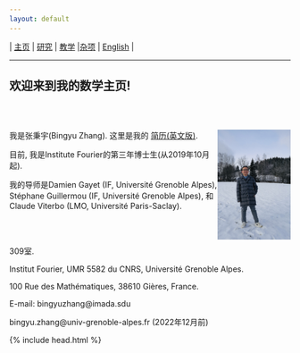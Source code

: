 ```yaml
---
layout: default
---
```



| [主页](index-ch.md)  | [研究](research-ch.md)    | [教学](teaching-ch.md)     |[杂项](miscellaneous-ch.md)    | [English](index.md) |

* * *
## 欢迎来到我的数学主页!

<br /><br />


<div style="width:100%;">
            <img src="me.jpeg" align="right"  width="26%" height="26%"/>
            <p>我是张秉宇(Bingyu Zhang). 这里是我的 <a href="Files/CV.pdf">简历(英文版)</a>.</p>
            <p>目前, 我是Institute Fourier的第三年博士生(从2019年10月起).</p>
            <p>我的导师是Damien Gayet (IF, Université Grenoble Alpes), Stéphane Guillermou (IF, Université Grenoble Alpes), 和Claude Viterbo (LMO, Université Paris-Saclay).</p>
            <br /><br />
            <p>309室.</p>
            <p>Institut Fourier, UMR 5582 du CNRS, Université Grenoble Alpes. </p>
            <p>100 Rue des Mathématiques, 38610 Gières, France.</p>
            <p>E-mail: bingyuzhang@imada.sdu</p>
            <p>bingyu.zhang@univ-grenoble-alpes.fr (2022年12月前)</p>
</div>


{% include head.html %}



